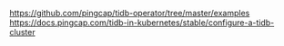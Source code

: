 https://github.com/pingcap/tidb-operator/tree/master/examples
https://docs.pingcap.com/tidb-in-kubernetes/stable/configure-a-tidb-cluster
